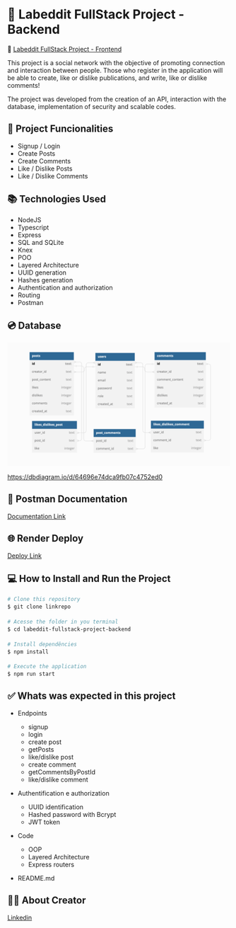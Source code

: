 # 📲 Labeddit FullStack Project - Backend 


🚩 [Labeddit FullStack Project - Frontend](https://github.com/LATerada/labeddit-fullstack-project-frontend)

This project is a social network with the objective of promoting connection and interaction between people. Those who register in the application will be able to create, like or dislike publications, and write, like or dislike comments!

The project was developed from the creation of an API, interaction with the database, implementation of security and scalable codes.


## 📱 Project Funcionalities

* Signup / Login
* Create Posts
* Create Comments
* Like / Dislike Posts
* Like / Dislike Comments


## 📚 Technologies Used

- NodeJS
- Typescript
- Express
- SQL and SQLite
- Knex
- POO
- Layered Architecture
- UUID generation
- Hashes generation
- Authentication and authorization
- Routing
- Postman


## 💿 Database

![labeddit-database](./assets/labeddit-database.png)

https://dbdiagram.io/d/64696e74dca9fb07c4752ed0


## 📝 Postman Documentation

[Documentation Link](https://documenter.getpostman.com/view/25826593/2s93m1b56w)


## 🌐 Render Deploy
[Deploy Link](https://labeddit-fullstack-project-backend.onrender.com)


## 💻 How to Install and Run the Project

```bash
# Clone this repository
$ git clone linkrepo

# Acesse the folder in you terminal
$ cd labeddit-fullstack-project-backend

# Install dependêncies
$ npm install

# Execute the application
$ npm run start
```


## ✅ Whats was expected in this project

- Endpoints

  * signup
  * login
  * create post
  * getPosts
  * like/dislike post
  * create comment
  * getCommentsByPostId
  * like/dislike comment

- Authentification e authorization

  * UUID identification
  * Hashed password with Bcrypt
  * JWT token

- Code

  * OOP
  * Layered Architecture
  * Express routers

- README.md


## 🙋‍♀️ About Creator

[Linkedin](https://www.linkedin.com/in/larissa-terada/)

